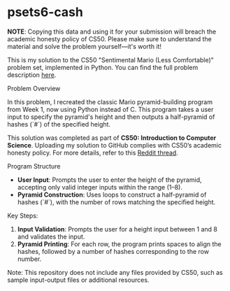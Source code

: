 # psets6-cash
<strong>NOTE</strong>: Copying this data and using it for your submission will breach the academic honesty policy of CS50. Please make sure to understand the material and solve the problem yourself—it's worth it!

<p>This is my solution to the CS50 "Sentimental Mario (Less Comfortable)" problem set, implemented in Python. You can find the full problem description <a href="https://cs50.harvard.edu/x/2024/psets/6/sentimental/mario/less/">here</a>.</p>
Problem Overview
<p>In this problem, I recreated the classic Mario pyramid-building program from Week 1, now using Python instead of C. This program takes a user input to specify the pyramid's height and then outputs a half-pyramid of hashes (`#`) of the specified height.</p> <p>This solution was completed as part of <strong>CS50: Introduction to Computer Science</strong>. Uploading my solution to GitHub complies with CS50’s academic honesty policy. For more details, refer to this <a href="https://www.reddit.com/r/cs50/comments/63235w/is_this_reasonable/">Reddit thread</a>.</p>
Program Structure
<ul> <li><strong>User Input</strong>: Prompts the user to enter the height of the pyramid, accepting only valid integer inputs within the range (1–8).</li> <li><strong>Pyramid Construction</strong>: Uses loops to construct a half-pyramid of hashes (`#`), with the number of rows matching the specified height.</li> </ul>
Key Steps:
<ol> <li><strong>Input Validation</strong>: Prompts the user for a height input between 1 and 8 and validates the input.</li> <li><strong>Pyramid Printing</strong>: For each row, the program prints spaces to align the hashes, followed by a number of hashes corresponding to the row number.</li> </ol> <p>Note: This repository does not include any files provided by CS50, such as sample input-output files or additional resources.</p>
